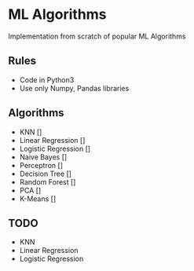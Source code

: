 # ML Algorithms
Implementation from scratch of popular ML Algorithms

## Rules
* Code in Python3
* Use only Numpy, Pandas libraries

## Algorithms
- KNN []
- Linear Regression []
- Logistic Regression []
- Naive Bayes []
- Perceptron []
- Decision Tree []
- Random Forest []
- PCA []
- K-Means []

## TODO
* KNN
* Linear Regression
* Logistic Regression

